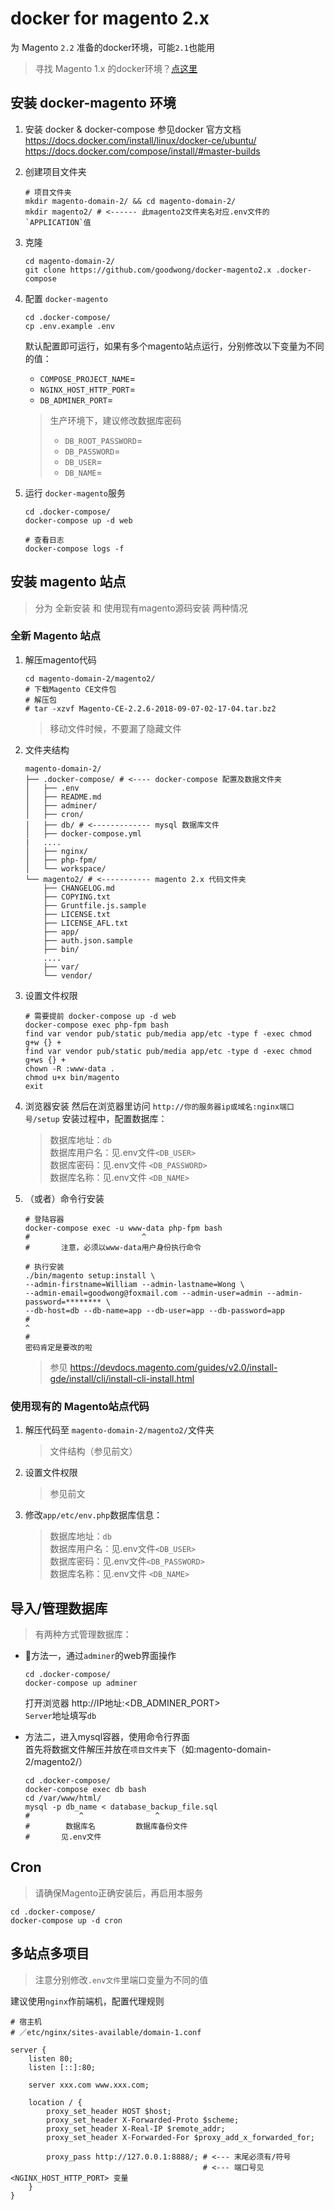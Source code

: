 
# docker for magento 2.x
为 Magento `2.2` 准备的docker环境，可能`2.1`也能用

> 寻找 Magento 1.x 的docker环境？[点这里](https://github.com/goodwong/docker-magento "For Magento 1.x")

## 安装 docker-magento 环境

1. 安装 docker & docker-compose
    参见docker 官方文档  
    https://docs.docker.com/install/linux/docker-ce/ubuntu/  
    https://docs.docker.com/compose/install/#master-builds  


2. 创建项目文件夹
    ```shell
    # 项目文件夹
    mkdir magento-domain-2/ && cd magento-domain-2/
    mkdir magento2/ # <------ 此magento2文件夹名对应.env文件的`APPLICATION`值
    ```

3. 克隆
    ```shell
    cd magento-domain-2/
    git clone https://github.com/goodwong/docker-magento2.x .docker-compose
    ```

4. 配置 `docker-magento`
    ```shell
    cd .docker-compose/
    cp .env.example .env
    ```
    默认配置即可运行，如果有多个magento站点运行，分别修改以下变量为不同的值：
    - `COMPOSE_PROJECT_NAME`=  
    - `NGINX_HOST_HTTP_PORT`=  
    - `DB_ADMINER_PORT`=  

    > 生产环境下，建议修改数据库密码  
    > - `DB_ROOT_PASSWORD`=  
    > - `DB_PASSWORD`=  
    > - `DB_USER`=  
    > - `DB_NAME`=  

5. 运行 `docker-magento`服务
    ```shell
    cd .docker-compose/
    docker-compose up -d web

    # 查看日志
    docker-compose logs -f
    ```



## 安装 magento 站点

> 分为 全新安装 和 使用现有magento源码安装 两种情况

### 全新 Magento 站点

1. 解压magento代码
    ```shell
    cd magento-domain-2/magento2/
    # 下载Magento CE文件包
    # 解压包
    # tar -xzvf Magento-CE-2.2.6-2018-09-07-02-17-04.tar.bz2
    ```
    > 移动文件时候，不要漏了隐藏文件

2. 文件夹结构
    ```
    magento-domain-2/
    ├── .docker-compose/ # <---- docker-compose 配置及数据文件夹
    │   ├── .env
    │   ├── README.md
    │   ├── adminer/
    │   ├── cron/
    │   ├── db/ # <------------- mysql 数据库文件
    │   ├── docker-compose.yml
    |   ....
    │   ├── nginx/
    │   ├── php-fpm/
    │   └── workspace/
    └── magento2/ # <----------- magento 2.x 代码文件夹
        ├── CHANGELOG.md
        ├── COPYING.txt
        ├── Gruntfile.js.sample
        ├── LICENSE.txt
        ├── LICENSE_AFL.txt
        ├── app/
        ├── auth.json.sample
        ├── bin/
        ....
        ├── var/
        └── vendor/
    ```






3. 设置文件权限
    ```shell
    # 需要提前 docker-compose up -d web
    docker-compose exec php-fpm bash
    find var vendor pub/static pub/media app/etc -type f -exec chmod g+w {} +
    find var vendor pub/static pub/media app/etc -type d -exec chmod g+ws {} +
    chown -R :www-data .
    chmod u+x bin/magento
    exit
    ```

4. 浏览器安装
    然后在浏览器里访问 `http://你的服务器ip或域名:nginx端口号/setup`
    安装过程中，配置数据库： 
    > 数据库地址：`db`  
    > 数据库用户名：见.env文件`<DB_USER>`  
    > 数据库密码：见.env文件 `<DB_PASSWORD>`  
    > 数据库名称：见.env文件 `<DB_NAME>`

5. （或者）命令行安装
    ```shell
    # 登陆容器
    docker-compose exec -u www-data php-fpm bash
    #                         ^
    #       注意，必须以www-data用户身份执行命令

    # 执行安装
    ./bin/magento setup:install \
    --admin-firstname=William --admin-lastname=Wong \
    --admin-email=goodwong@foxmail.com --admin-user=admin --admin-password=******** \
    --db-host=db --db-name=app --db-user=app --db-password=app
    #                                                                          ^
    #                                                                   密码肯定是要改的啦
    
    ```
    > 参见 https://devdocs.magento.com/guides/v2.0/install-gde/install/cli/install-cli-install.html




### 使用现有的 Magento站点代码
1. 解压代码至 `magento-domain-2/magento2/`文件夹
    > 文件结构（参见前文）

2. 设置文件权限
    > 参见前文

2. 修改`app/etc/env.php`数据库信息：
    > 数据库地址：`db`  
    > 数据库用户名：见.env文件`<DB_USER>`  
    > 数据库密码：见.env文件`<DB_PASSWORD>`  
    > 数据库名称：见.env文件 `<DB_NAME>`  



## 导入/管理数据库
> 有两种方式管理数据库：

- 方法一，通过`adminer`的web界面操作
    ```shell
    cd .docker-compose/
    docker-compose up adminer
    ```
    打开浏览器 http://IP地址:<DB_ADMINER_PORT>  
    `Server`地址填写`db`  


- 方法二，进入mysql容器，使用命令行界面  
    首先将数据文件解压并放在`项目文件夹`下（如:magento-domain-2/magento2/）
    ```shell
    cd .docker-compose/
    docker-compose exec db bash
    cd /var/www/html/
    mysql -p db_name < database_backup_file.sql
    #           ^                ^
    #        数据库名         数据库备份文件
    #       见.env文件
    ```

## Cron
> 请确保Magento正确安装后，再启用本服务

```shell
cd .docker-compose/
docker-compose up -d cron
```

## 多站点多项目
> 注意分别修改`.env文件`里端口变量为不同的值  

建议使用`nginx`作前端机，配置代理规则
```nginx
# 宿主机
# ／etc/nginx/sites-available/domain-1.conf

server {
    listen 80;
    listen [::]:80;

    server xxx.com www.xxx.com;

    location / {
        proxy_set_header HOST $host;
        proxy_set_header X-Forwarded-Proto $scheme;
        proxy_set_header X-Real-IP $remote_addr;
        proxy_set_header X-Forwarded-For $proxy_add_x_forwarded_for;

        proxy_pass http://127.0.0.1:8888/; # <--- 末尾必须有/符号
                                           # <--- 端口号见<NGINX_HOST_HTTP_PORT> 变量
    }
}
```
